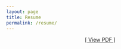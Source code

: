 ```yaml
---
layout: page
title: Resume
permalink: /resume/
---
```



<div style="text-align: center">
<a class="page-link active" href="/assets/resume_sourav_chakraborty.pdf" > [ View PDF ] </a>
<object data="/assets/resume_sourav_chakraborty.pdf" width="100%" height="1000" type='application/pdf'/>
</div>
